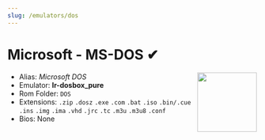 ```yaml
---
slug: /emulators/dos
---
```


# Microsoft - MS-DOS ✔

<img src="https://user-images.githubusercontent.com/44569252/188292649-170f9e97-c656-4321-bbcb-e4a9a3bc9391.png" align="right" width="120" />

- Alias: *Microsoft DOS*
- Emulator: **lr-dosbox\_pure**
- Rom Folder: `DOS`
- Extensions: `.zip` `.dosz` `.exe` `.com` `.bat` `.iso` `.bin/.cue` `.ins` `.img` `.ima` `.vhd` `.jrc` `.tc` `.m3u` `.m3u8` `.conf`
- Bios: None
